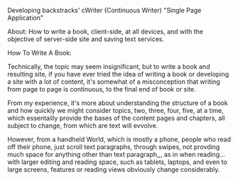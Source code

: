 Developing backstracks'
cWriter (Continuous Writer) "Single Page Application"

About: How to write a book, client-side, at all devices, and with the objective of server-side site and saving text services.

How To Write A Book:

Technically, the topic may seem insignificant, but to write a book and resulting site, if you have ever tried the idea of writing a book or developing a site with a lot of content, it's somewhat of a misconception that writing from page to page is continuous, to the final end of book or site.

From my experience, it's more about understanding the structure of a book and how quickly we might consider topics, two, three, four, five, at a time, which essentailly provide the bases of the content pages and chapters, all subject to change, from which are text will evvolve.

However, from a handheld World, which is mostly a phone, people who read off their phone, just scroll text paragraphs, through swipes, not provding much space for anything other than text paragraph,,, as in when reading... with larger editing and reading space, such as tablets, laptops, and even to large screens, features or reading views obviously change considerably.


